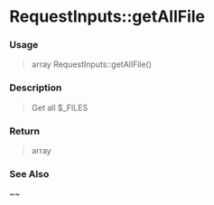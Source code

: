 
# RequestInputs::getAllFile 

### Usage

> array RequestInputs::getAllFile()

### Description

> Get all $_FILES



### Return
> array 
### See Also

~~


